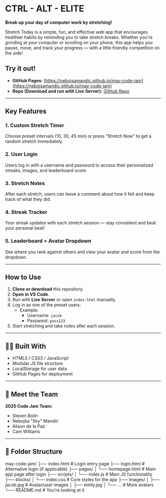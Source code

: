 # CTRL - ALT - ELITE

**Break up your day of computer work by stretching!**

Stretch Today is a simple, fun, and effective web app that encourages healthier habits by reminding you to take stretch breaks. Whether you're grinding at your computer or scrolling on your phone, this app helps you pause, move, and track your progress — with a little friendly competition on the side!

## Try it out!
- **GitHub Pages:** [https://nebojsamandic.github.io/may-code-jam](https://nebojsamandic.github.io/may-code-jam)
- **Repo (Download and run with Live Server):** [GitHub Repo](https://github.com/nebojsamandic/may-code-jam)

---

## Key Features

### 1. **Custom Stretch Timer**
Choose preset intervals (10, 30, 45 min) or press “Stretch Now” to get a random stretch immediately.

### 2. **User Login**
Users log in with a username and password to access their personalized streaks, images, and leaderboard score.

### 3. **Stretch Notes**
After each stretch, users can leave a comment about how it felt and keep track of what they did.

### 4. **Streak Tracker**
Your streak updates with each stretch session — stay consistent and beat your personal best!

### 5. **Leaderboard + Avatar Dropdown**
See where you rank against others and view your avatar and score from the dropdown.

---

## How to Use

1. **Clone or download** this repository.
2. **Open in VS Code**.
3. Run with **Live Server** or open `index.html` manually.
4. Log in as one of the preset users:
   - Example:
     - Username: `jacob`
     - Password: `pass123`
5. Start stretching and take notes after each session.

---

## 👨‍💻 Built With

- HTML5 / CSS3 / JavaScript
- Modular JS file structure
- LocalStorage for user data
- GitHub Pages for deployment

---

## 👥 Meet the Team

**2025 Code Jam Team:**
- Steven Bolin  
- Nebojša "Sky" Mandić  
- Alison de la Paz  
- Cam Williams

---

## 📂 Folder Structure

may-code-jam/
├── index.html # Login entry page
├── login.html # Alternative login (if applicable)
├── pages/
│ └── homepage.html # Main app page after login
├── scripts/
│ └── index.js # Main JS functionality
├── blocks/
│ └── index.css # Core styles for the app
├── images/
│ ├── jacob.jpg # Avatar/user images
│ ├── emily.jpg
│ └── ... # More avatars
└── README.md # You're looking at it
